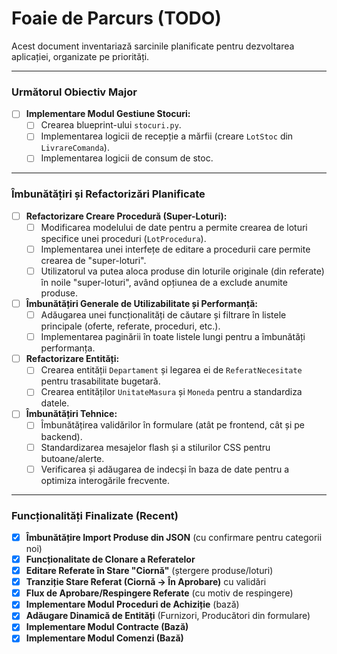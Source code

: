 # Foaie de Parcurs (TODO)

Acest document inventariază sarcinile planificate pentru dezvoltarea aplicației, organizate pe priorități.

---

### Următorul Obiectiv Major

- [ ] **Implementare Modul Gestiune Stocuri:**
  - [ ] Crearea blueprint-ului `stocuri.py`.
  - [ ] Implementarea logicii de recepție a mărfii (creare `LotStoc` din `LivrareComanda`).
  - [ ] Implementarea logicii de consum de stoc.

---

### Îmbunătățiri și Refactorizări Planificate

- [ ] **Refactorizare Creare Procedură (Super-Loturi):**
  - [ ] Modificarea modelului de date pentru a permite crearea de loturi specifice unei proceduri (`LotProcedura`).
  - [ ] Implementarea unei interfețe de editare a procedurii care permite crearea de "super-loturi".
  - [ ] Utilizatorul va putea aloca produse din loturile originale (din referate) în noile "super-loturi", având opțiunea de a exclude anumite produse.
- [ ] **Îmbunătățiri Generale de Utilizabilitate și Performanță:**
  - [ ] Adăugarea unei funcționalități de căutare și filtrare în listele principale (oferte, referate, proceduri, etc.).
  - [ ] Implementarea paginării în toate listele lungi pentru a îmbunătăți performanța.
- [ ] **Refactorizare Entități:**
  - [ ] Crearea entității `Departament` și legarea ei de `ReferatNecesitate` pentru trasabilitate bugetară.
  - [ ] Crearea entităților `UnitateMasura` și `Moneda` pentru a standardiza datele.
- [ ] **Îmbunătățiri Tehnice:**
  - [ ] Îmbunătățirea validărilor în formulare (atât pe frontend, cât și pe backend).
  - [ ] Standardizarea mesajelor flash și a stilurilor CSS pentru butoane/alerte.
  - [ ] Verificarea și adăugarea de indecși în baza de date pentru a optimiza interogările frecvente.

---

### Funcționalități Finalizate (Recent)

- [x] **Îmbunătățire Import Produse din JSON** (cu confirmare pentru categorii noi)
- [x] **Funcționalitate de Clonare a Referatelor**
- [x] **Editare Referate în Stare "Ciornă"** (ștergere produse/loturi)
- [x] **Tranziție Stare Referat (Ciornă -> În Aprobare)** cu validări
- [x] **Flux de Aprobare/Respingere Referate** (cu motiv de respingere)
- [x] **Implementare Modul Proceduri de Achiziție** (bază)
- [x] **Adăugare Dinamică de Entități** (Furnizori, Producători din formulare)
- [x] **Implementare Modul Contracte (Bază)**
- [x] **Implementare Modul Comenzi (Bază)**
